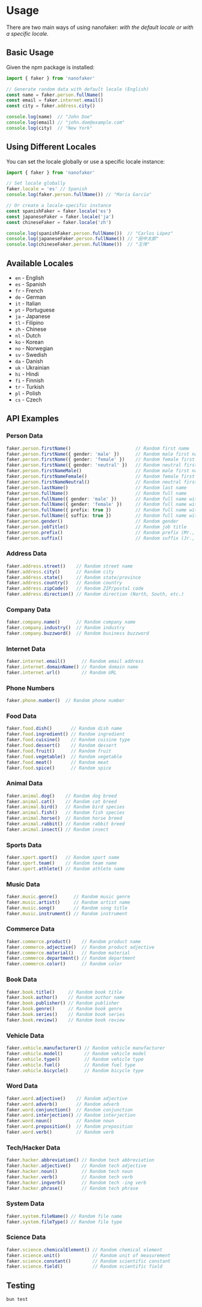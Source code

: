 # Usage

There are two main ways of using nanofaker: _with the default locale or with a specific locale._

## Basic Usage

Given the npm package is installed:

```ts
import { faker } from 'nanofaker'

// Generate random data with default locale (English)
const name = faker.person.fullName()
const email = faker.internet.email()
const city = faker.address.city()

console.log(name)  // "John Doe"
console.log(email) // "john.doe@example.com"
console.log(city)  // "New York"
```

## Using Different Locales

You can set the locale globally or use a specific locale instance:

```ts
import { faker } from 'nanofaker'

// Set locale globally
faker.locale = 'es' // Spanish
console.log(faker.person.fullName()) // "María García"

// Or create a locale-specific instance
const spanishFaker = faker.locale('es')
const japaneseFaker = faker.locale('ja')
const chineseFaker = faker.locale('zh')

console.log(spanishFaker.person.fullName())  // "Carlos López"
console.log(japaneseFaker.person.fullName()) // "田中太郎"
console.log(chineseFaker.person.fullName())  // "王伟"
```

## Available Locales

- `en` - English
- `es` - Spanish
- `fr` - French
- `de` - German
- `it` - Italian
- `pt` - Portuguese
- `ja` - Japanese
- `tl` - Filipino
- `zh` - Chinese
- `nl` - Dutch
- `ko` - Korean
- `no` - Norwegian
- `sv` - Swedish
- `da` - Danish
- `uk` - Ukrainian
- `hi` - Hindi
- `fi` - Finnish
- `tr` - Turkish
- `pl` - Polish
- `cs` - Czech

## API Examples

### Person Data

```ts
faker.person.firstName()                        // Random first name
faker.person.firstName({ gender: 'male' })      // Random male first name
faker.person.firstName({ gender: 'female' })    // Random female first name
faker.person.firstName({ gender: 'neutral' })   // Random neutral first name
faker.person.firstNameMale()                    // Random male first name
faker.person.firstNameFemale()                  // Random female first name
faker.person.firstNameNeutral()                 // Random neutral first name
faker.person.lastName()                         // Random last name
faker.person.fullName()                         // Random full name
faker.person.fullName({ gender: 'male' })       // Random full name with male first name
faker.person.fullName({ gender: 'female' })     // Random full name with female first name
faker.person.fullName({ prefix: true })         // Random full name with prefix
faker.person.fullName({ suffix: true })         // Random full name with suffix
faker.person.gender()                           // Random gender
faker.person.jobTitle()                         // Random job title
faker.person.prefix()                           // Random prefix (Mr., Mrs., etc.)
faker.person.suffix()                           // Random suffix (Jr., Sr., etc.)
```

### Address Data

```ts
faker.address.street()    // Random street name
faker.address.city()      // Random city
faker.address.state()     // Random state/province
faker.address.country()   // Random country
faker.address.zipCode()   // Random ZIP/postal code
faker.address.direction() // Random direction (North, South, etc.)
```

### Company Data

```ts
faker.company.name()      // Random company name
faker.company.industry()  // Random industry
faker.company.buzzword()  // Random business buzzword
```

### Internet Data

```ts
faker.internet.email()      // Random email address
faker.internet.domainName() // Random domain name
faker.internet.url()        // Random URL
```

### Phone Numbers

```ts
faker.phone.number()  // Random phone number
```

### Food Data

```ts
faker.food.dish()       // Random dish name
faker.food.ingredient() // Random ingredient
faker.food.cuisine()    // Random cuisine type
faker.food.dessert()    // Random dessert
faker.food.fruit()      // Random fruit
faker.food.vegetable()  // Random vegetable
faker.food.meat()       // Random meat
faker.food.spice()      // Random spice
```

### Animal Data

```ts
faker.animal.dog()    // Random dog breed
faker.animal.cat()    // Random cat breed
faker.animal.bird()   // Random bird species
faker.animal.fish()   // Random fish species
faker.animal.horse()  // Random horse breed
faker.animal.rabbit() // Random rabbit breed
faker.animal.insect() // Random insect
```

### Sports Data

```ts
faker.sport.sport()   // Random sport name
faker.sport.team()    // Random team name
faker.sport.athlete() // Random athlete name
```

### Music Data

```ts
faker.music.genre()      // Random music genre
faker.music.artist()     // Random artist name
faker.music.song()       // Random song title
faker.music.instrument() // Random instrument
```

### Commerce Data

```ts
faker.commerce.product()    // Random product name
faker.commerce.adjective()  // Random product adjective
faker.commerce.material()   // Random material
faker.commerce.department() // Random department
faker.commerce.color()      // Random color
```

### Book Data

```ts
faker.book.title()     // Random book title
faker.book.author()    // Random author name
faker.book.publisher() // Random publisher
faker.book.genre()     // Random book genre
faker.book.series()    // Random book series
faker.book.review()    // Random book review
```

### Vehicle Data

```ts
faker.vehicle.manufacturer() // Random vehicle manufacturer
faker.vehicle.model()        // Random vehicle model
faker.vehicle.type()         // Random vehicle type
faker.vehicle.fuel()         // Random fuel type
faker.vehicle.bicycle()      // Random bicycle type
```

### Word Data

```ts
faker.word.adjective()    // Random adjective
faker.word.adverb()       // Random adverb
faker.word.conjunction()  // Random conjunction
faker.word.interjection() // Random interjection
faker.word.noun()         // Random noun
faker.word.preposition()  // Random preposition
faker.word.verb()         // Random verb
```

### Tech/Hacker Data

```ts
faker.hacker.abbreviation() // Random tech abbreviation
faker.hacker.adjective()    // Random tech adjective
faker.hacker.noun()         // Random tech noun
faker.hacker.verb()         // Random tech verb
faker.hacker.ingverb()      // Random tech -ing verb
faker.hacker.phrase()       // Random tech phrase
```

### System Data

```ts
faker.system.fileName() // Random file name
faker.system.fileType() // Random file type
```

### Science Data

```ts
faker.science.chemicalElement() // Random chemical element
faker.science.unit()            // Random unit of measurement
faker.science.constant()        // Random scientific constant
faker.science.field()           // Random scientific field
```

## Testing

```bash
bun test
```
